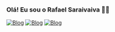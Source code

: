 ### Olá! Eu sou o Rafael Saraivaiva 🖐🏽

[![Blog](https://img.shields.io/badge/Gmail-D14836?style=for-the-badge&logo=gmail&logoColor=white)](https://www.google.com/intl/pt_br/gmail/rafaelasaraiva018@gmail.com)
[![Blog](https://img.shields.io/badge/WhatsApp-25D366?style=for-the-badge&logo=whatsapp&logoColor=white)](https://web.whatsapp//+61981934812.com)
[![Blog](https://img.shields.io/badge/LinkedIn-0077B5?style=for-the-badge&logo=linkedin&logoColor=white)](https://br.linkedin.com/in/rafael-saraiva")
